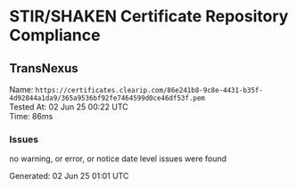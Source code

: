 # STIR/SHAKEN Certificate Repository Compliance

## TransNexus

Name: `https://certificates.clearip.com/86e241b8-9c8e-4431-b35f-4d92844a1da9/365a9536bf92fe7464599d0ce46df53f.pem`\
Tested At: 02 Jun 25 00:22 UTC\
Time: 86ms

### Issues

no warning, or error, or notice date level issues were found

Generated: 02 Jun 25 01:01 UTC